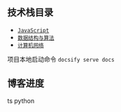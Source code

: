 
## 技术栈目录
* [`JavaScript`](/js/base.md)
* [`数据结构与算法`](/dataStructure-and-algorithm/README.md)
* [`计算机网络`](/computer-network/README.md)

项目本地启动命令
`docsify serve docs`

## 博客进度
ts
python
